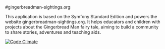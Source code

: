 #gingerbreadman-sightings.org

This application is based on the Symfony Standard Edition and powers the
website gingerbreadman-sightings.org. It helps educators and children with
projects about the Gingerbread Man fairy tale, aiming to build a community to
share stories, adventures and teaching aids.

[![Code Climate](https://codeclimate.com/github/dweichert/gingerbreadman-sightings.org/badges/gpa.svg)](https://codeclimate.com/github/dweichert/gingerbreadman-sightings.org)